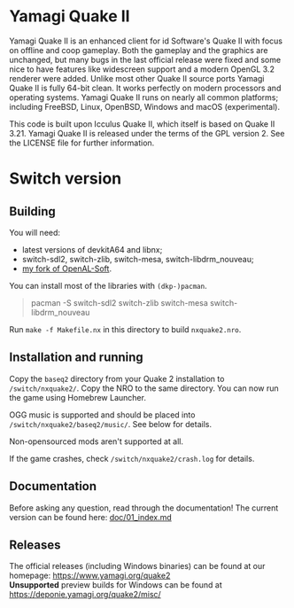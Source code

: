 # Yamagi Quake II

Yamagi Quake II is an enhanced client for id Software's Quake
II with focus on offline and coop gameplay. Both the gameplay and the graphics
are unchanged, but many bugs in the last official release were fixed and some
nice to have features like widescreen support and a modern OpenGL 3.2 renderer
were added. Unlike most other Quake II source ports Yamagi Quake II is fully 64-bit
clean. It works perfectly on modern processors and operating systems. Yamagi
Quake II runs on nearly all common platforms; including FreeBSD, Linux, OpenBSD,
Windows and macOS (experimental).

This code is built upon Icculus Quake II, which itself is based on Quake II
3.21. Yamagi Quake II is released under the terms of the GPL version 2. See the
LICENSE file for further information.

# Switch version

## Building

You will need:
* latest versions of devkitA64 and libnx;
* switch-sdl2, switch-zlib, switch-mesa, switch-libdrm_nouveau;
* [my fork of OpenAL-Soft](https://github.com/fgsfdsfgs/openal-soft).

You can install most of the libraries with `(dkp-)pacman`.
> pacman -S switch-sdl2 switch-zlib switch-mesa switch-libdrm_nouveau

Run `make -f Makefile.nx` in this directory to build `nxquake2.nro`.

## Installation and running

Copy the `baseq2` directory from your Quake 2 installation to `/switch/nxquake2/`. Copy the NRO to the same directory. You can now run the game using Homebrew Launcher.

OGG music is supported and should be placed into `/switch/nxquake2/baseq2/music/`. See below for details.

Non-opensourced mods aren't supported at all.

If the game crashes, check `/switch/nxquake2/crash.log` for details.
## Documentation

Before asking any question, read through the documentation! The current
version can be found here: [doc/01_index.md](doc/01_index.md)

## Releases

The official releases (including Windows binaries) can be found at our
homepage: https://www.yamagi.org/quake2  
**Unsupported** preview builds for Windows can be found at
https://deponie.yamagi.org/quake2/misc/
